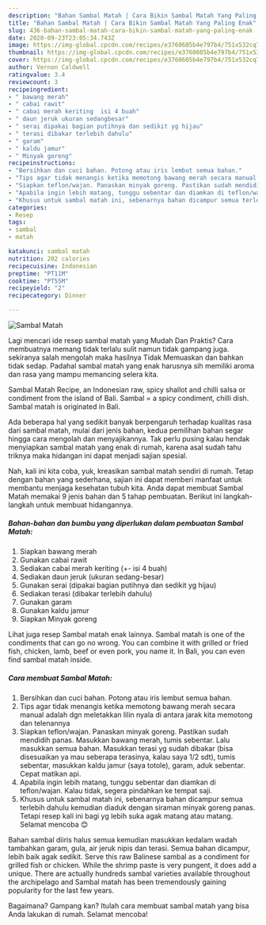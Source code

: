 ```yaml
---
description: "Bahan Sambal Matah | Cara Bikin Sambal Matah Yang Paling Enak"
title: "Bahan Sambal Matah | Cara Bikin Sambal Matah Yang Paling Enak"
slug: 436-bahan-sambal-matah-cara-bikin-sambal-matah-yang-paling-enak
date: 2020-09-23T23:05:34.743Z
image: https://img-global.cpcdn.com/recipes/e3760605b4e797b4/751x532cq70/sambal-matah-foto-resep-utama.jpg
thumbnail: https://img-global.cpcdn.com/recipes/e3760605b4e797b4/751x532cq70/sambal-matah-foto-resep-utama.jpg
cover: https://img-global.cpcdn.com/recipes/e3760605b4e797b4/751x532cq70/sambal-matah-foto-resep-utama.jpg
author: Vernon Caldwell
ratingvalue: 3.4
reviewcount: 3
recipeingredient:
- " bawang merah"
- " cabai rawit"
- " cabai merah keriting  isi 4 buah"
- " daun jeruk ukuran sedangbesar"
- " serai dipakai bagian putihnya dan sedikit yg hijau"
- " terasi dibakar terlebih dahulu"
- " garam"
- " kaldu jamur"
- " Minyak goreng"
recipeinstructions:
- "Bersihkan dan cuci bahan. Potong atau iris lembut semua bahan."
- "Tips agar tidak menangis ketika memotong bawang merah secara manual adalah dgn meletakkan lilin nyala di antara jarak kita memotong dan telenannya"
- "Siapkan teflon/wajan. Panaskan minyak goreng. Pastikan sudah mendidih panas. Masukkan bawang merah, tumis sebentar. Lalu masukkan semua bahan. Masukkan terasi yg sudah dibakar (bisa disesuaikan ya mau seberapa terasinya, kalau saya 1/2 sdt), tumis sebentar, masukkan kaldu jamur (saya totole), garam, aduk sebentar. Cepat matikan api."
- "Apabila ingin lebih matang, tunggu sebentar dan diamkan di teflon/wajan. Kalau tidak, segera pindahkan ke tempat saji."
- "Khusus untuk sambal matah ini, sebenarnya bahan dicampur semua terlebih dahulu kemudian diaduk dengan siraman minyak goreng panas. Tetapi resep kali ini bagi yg lebih suka agak matang atau matang. Selamat mencoba 😊"
categories:
- Resep
tags:
- sambal
- matah

katakunci: sambal matah 
nutrition: 202 calories
recipecuisine: Indonesian
preptime: "PT11M"
cooktime: "PT55M"
recipeyield: "2"
recipecategory: Dinner

---
```



![Sambal Matah](https://img-global.cpcdn.com/recipes/e3760605b4e797b4/751x532cq70/sambal-matah-foto-resep-utama.jpg)

Lagi mencari ide resep sambal matah yang Mudah Dan Praktis? Cara membuatnya memang tidak terlalu sulit namun tidak gampang juga. sekiranya salah mengolah maka hasilnya Tidak Memuaskan dan bahkan tidak sedap. Padahal sambal matah yang enak harusnya sih memiliki aroma dan rasa yang mampu memancing selera kita.

Sambal Matah Recipe, an Indonesian raw, spicy shallot and chilli salsa or condiment from the island of Bali. Sambal = a spicy condiment, chilli dish. Sambal matah is originated in Bali.

Ada beberapa hal yang sedikit banyak berpengaruh terhadap kualitas rasa dari sambal matah, mulai dari jenis bahan, kedua pemilihan bahan segar hingga cara mengolah dan menyajikannya. Tak perlu pusing kalau hendak menyiapkan sambal matah yang enak di rumah, karena asal sudah tahu triknya maka hidangan ini dapat menjadi sajian spesial.


Nah, kali ini kita coba, yuk, kreasikan sambal matah sendiri di rumah. Tetap dengan bahan yang sederhana, sajian ini dapat memberi manfaat untuk membantu menjaga kesehatan tubuh kita. Anda dapat membuat Sambal Matah memakai 9 jenis bahan dan 5 tahap pembuatan. Berikut ini langkah-langkah untuk membuat hidangannya.

<!--inarticleads1-->

##### Bahan-bahan dan bumbu yang diperlukan dalam pembuatan Sambal Matah:

1. Siapkan  bawang merah
1. Gunakan  cabai rawit
1. Sediakan  cabai merah keriting (+- isi 4 buah)
1. Sediakan  daun jeruk (ukuran sedang-besar)
1. Gunakan  serai (dipakai bagian putihnya dan sedikit yg hijau)
1. Sediakan  terasi (dibakar terlebih dahulu)
1. Gunakan  garam
1. Gunakan  kaldu jamur
1. Siapkan  Minyak goreng


Lihat juga resep Sambal matah enak lainnya. Sambal matah is one of the condiments that can go no wrong. You can combine it with grilled or fried fish, chicken, lamb, beef or even pork, you name it. In Bali, you can even find sambal matah inside. 

<!--inarticleads2-->

##### Cara membuat Sambal Matah:

1. Bersihkan dan cuci bahan. Potong atau iris lembut semua bahan.
1. Tips agar tidak menangis ketika memotong bawang merah secara manual adalah dgn meletakkan lilin nyala di antara jarak kita memotong dan telenannya
1. Siapkan teflon/wajan. Panaskan minyak goreng. Pastikan sudah mendidih panas. Masukkan bawang merah, tumis sebentar. Lalu masukkan semua bahan. Masukkan terasi yg sudah dibakar (bisa disesuaikan ya mau seberapa terasinya, kalau saya 1/2 sdt), tumis sebentar, masukkan kaldu jamur (saya totole), garam, aduk sebentar. Cepat matikan api.
1. Apabila ingin lebih matang, tunggu sebentar dan diamkan di teflon/wajan. Kalau tidak, segera pindahkan ke tempat saji.
1. Khusus untuk sambal matah ini, sebenarnya bahan dicampur semua terlebih dahulu kemudian diaduk dengan siraman minyak goreng panas. Tetapi resep kali ini bagi yg lebih suka agak matang atau matang. Selamat mencoba 😊


Bahan sambal diiris halus semua kemudian masukkan kedalam wadah tambahkan garam, gula, air jeruk nipis dan terasi. Semua bahan dicampur, lebih baik agak sedikit. Serve this raw Balinese sambal as a condiment for grilled fish or chicken. While the shrimp paste is very pungent, it does add a unique. There are actually hundreds sambal varieties available throughout the archipelago and Sambal matah has been tremendously gaining popularity for the last few years. 

Bagaimana? Gampang kan? Itulah cara membuat sambal matah yang bisa Anda lakukan di rumah. Selamat mencoba!
